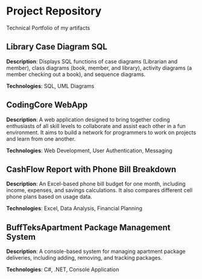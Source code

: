 # Project Repository
Technical Portfolio of my artifacts 

## Library Case Diagram SQL
**Description**: Displays SQL functions of case diagrams (Librarian and member), class diagrams (book, member, and library), activity diagrams (a member checking out a book), and sequence diagrams.

**Technologies**: SQL, UML Diagrams

## CodingCore WebApp
**Description**: A web application designed to bring together coding enthusiasts of all skill levels to collaborate and assist each other in a fun environment. It aims to build a network for programmers to work on projects and learn from one another.

**Technologies**: Web Development, User Authentication, Messaging

## CashFlow Report with Phone Bill Breakdown
**Description**: An Excel-based phone bill budget for one month, including income, expenses, and savings calculations. It also compares different cell phone plans based on usage data.

**Technologies**: Excel, Data Analysis, Financial Planning

## BuffTeksApartment Package Management System
**Description**: A console-based system for managing apartment package deliveries, including adding, removing, and tracking packages.

**Technologies**: C#, .NET, Console Application
